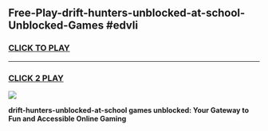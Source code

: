 
## Free-Play-drift-hunters-unblocked-at-school-Unblocked-Games #edvli
<h3>
<a href="https://news.freeplayer.one?title=drift-hunters-unblocked-at-school&ref=8M">CLICK TO PLAY</a></h3>
<hr>

<h3>
<a href="https://news.freeplayer.one?title=drift-hunters-unblocked-at-school&ref=8M">CLICK 2 PLAY</a>
  
</h3>

<a href="https://news.freeplayer.one?title=drift-hunters-unblocked-at-school&ref=8M"><img src="https://clearcache.store/games.png"></a>


**drift-hunters-unblocked-at-school games unblocked: Your Gateway to Fun and Accessible Online Gaming**
